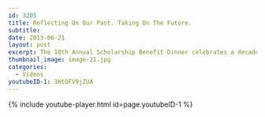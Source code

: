 ```yaml
---
id: 3205
title: Reflecting On Our Past. Taking On The Future.
subtitle: 
date: 2013-06-21
layout: post
excerpt: The 10th Annual Scholarship Benefit Dinner celebrates a decade of community achievement and generosity.
thumbnail_image: image-21.jpg
categories:
  - Videos
youtubeID-1: 3HtOFV9jZUA
---
```

{% include youtube-player.html id=page.youtubeID-1 %}
